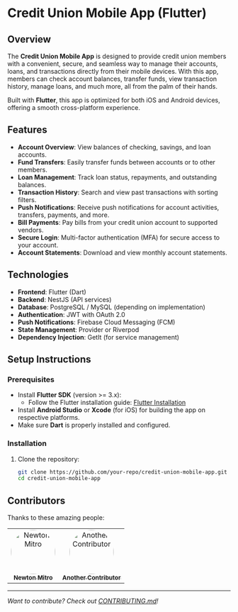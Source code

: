 # Credit Union Mobile App (Flutter)

## Overview

The **Credit Union Mobile App** is designed to provide credit union members with a convenient, secure, and seamless way to manage their accounts, loans, and transactions directly from their mobile devices. With this app, members can check account balances, transfer funds, view transaction history, manage loans, and much more, all from the palm of their hands.

Built with **Flutter**, this app is optimized for both iOS and Android devices, offering a smooth cross-platform experience.

## Features

- **Account Overview**: View balances of checking, savings, and loan accounts.
- **Fund Transfers**: Easily transfer funds between accounts or to other members.
- **Loan Management**: Track loan status, repayments, and outstanding balances.
- **Transaction History**: Search and view past transactions with sorting filters.
- **Push Notifications**: Receive push notifications for account activities, transfers, payments, and more.
- **Bill Payments**: Pay bills from your credit union account to supported vendors.
- **Secure Login**: Multi-factor authentication (MFA) for secure access to your account.
- **Account Statements**: Download and view monthly account statements.

## Technologies

- **Frontend**: Flutter (Dart)
- **Backend**: NestJS (API services)
- **Database**: PostgreSQL / MySQL (depending on implementation)
- **Authentication**: JWT with OAuth 2.0
- **Push Notifications**: Firebase Cloud Messaging (FCM)
- **State Management**: Provider or Riverpod
- **Dependency Injection**: GetIt (for service management)

## Setup Instructions

### Prerequisites

- Install **Flutter SDK** (version >= 3.x):
  - Follow the Flutter installation guide: [Flutter Installation](https://flutter.dev/docs/get-started/install)
- Install **Android Studio** or **Xcode** (for iOS) for building the app on respective platforms.
- Make sure **Dart** is properly installed and configured.

### Installation

1. Clone the repository:
   ```bash
   git clone https://github.com/your-repo/credit-union-mobile-app.git
   cd credit-union-mobile-app
   ```

## Contributors

Thanks to these amazing people:

<table>
  <tr>
    <td align="center" style="border: none;">
      <a href="https://github.com/Newton-Mitro">
        <img src="https://avatars.githubusercontent.com/u/72614232?v=4" width="100" style="border-radius: 50%;" alt="Newton Mitro"/><br />
        <sub><b>Newton Mitro</b></sub>
      </a>
    </td>
    <td align="center" style="border: none;">
      <a href="https://github.com/Israfil6347">
        <img src="https://avatars.githubusercontent.com/u/77684046?v=4" width="100" style="border-radius: 50%;" alt="Another Contributor"/><br />
        <sub><b>Another Contributor</b></sub>
      </a>
    </td>
  </tr>
</table>

---

_Want to contribute? Check out [CONTRIBUTING.md](CONTRIBUTING.md)!_
